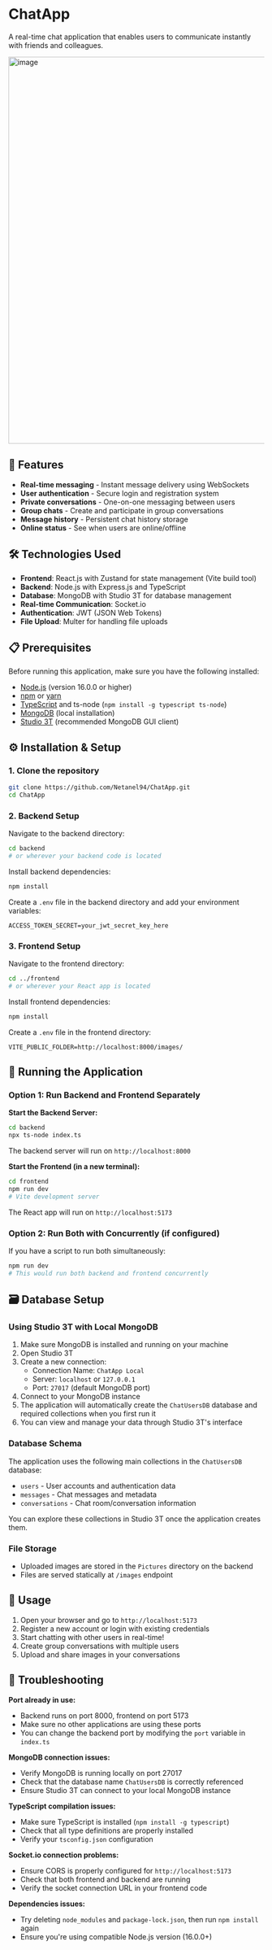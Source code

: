 # ChatApp

A real-time chat application that enables users to communicate instantly with friends and colleagues.

<img width="1280" height="761" alt="image" src="https://github.com/user-attachments/assets/522c35e5-e841-4581-a8d1-8b05fc8d24b3" />


## 🚀 Features

- **Real-time messaging** - Instant message delivery using WebSockets
- **User authentication** - Secure login and registration system
- **Private conversations** - One-on-one messaging between users
- **Group chats** - Create and participate in group conversations
- **Message history** - Persistent chat history storage
- **Online status** - See when users are online/offline

## 🛠️ Technologies Used

- **Frontend**: React.js with Zustand for state management (Vite build tool)
- **Backend**: Node.js with Express.js and TypeScript
- **Database**: MongoDB with Studio 3T for database management
- **Real-time Communication**: Socket.io
- **Authentication**: JWT (JSON Web Tokens)
- **File Upload**: Multer for handling file uploads

## 📋 Prerequisites

Before running this application, make sure you have the following installed:

- [Node.js](https://nodejs.org/) (version 16.0.0 or higher)
- [npm](https://www.npmjs.com/) or [yarn](https://yarnpkg.com/)
- [TypeScript](https://www.typescriptlang.org/) and ts-node (`npm install -g typescript ts-node`)
- [MongoDB](https://www.mongodb.com/) (local installation)
- [Studio 3T](https://studio3t.com/) (recommended MongoDB GUI client)

## ⚙️ Installation & Setup

### 1. Clone the repository
```bash
git clone https://github.com/Netanel94/ChatApp.git
cd ChatApp
```

### 2. Backend Setup

Navigate to the backend directory:
```bash
cd backend
# or wherever your backend code is located
```

Install backend dependencies:
```bash
npm install
```

Create a `.env` file in the backend directory and add your environment variables:
```env
ACCESS_TOKEN_SECRET=your_jwt_secret_key_here
```

### 3. Frontend Setup

Navigate to the frontend directory:
```bash
cd ../frontend
# or wherever your React app is located
```

Install frontend dependencies:
```bash
npm install
```

Create a `.env` file in the frontend directory:
```env
VITE_PUBLIC_FOLDER=http://localhost:8000/images/
```

## 🚀 Running the Application

### Option 1: Run Backend and Frontend Separately

**Start the Backend Server:**
```bash
cd backend
npx ts-node index.ts
```
The backend server will run on `http://localhost:8000`

**Start the Frontend (in a new terminal):**
```bash
cd frontend
npm run dev
# Vite development server
```
The React app will run on `http://localhost:5173`

### Option 2: Run Both with Concurrently (if configured)

If you have a script to run both simultaneously:
```bash
npm run dev
# This would run both backend and frontend concurrently
```

## 🗃️ Database Setup

### Using Studio 3T with Local MongoDB
1. Make sure MongoDB is installed and running on your machine
2. Open Studio 3T
3. Create a new connection:
   - Connection Name: `ChatApp Local`
   - Server: `localhost` or `127.0.0.1`
   - Port: `27017` (default MongoDB port)
4. Connect to your MongoDB instance
5. The application will automatically create the `ChatUsersDB` database and required collections when you first run it
6. You can view and manage your data through Studio 3T's interface

### Database Schema
The application uses the following main collections in the `ChatUsersDB` database:
- `users` - User accounts and authentication data
- `messages` - Chat messages and metadata
- `conversations` - Chat room/conversation information

You can explore these collections in Studio 3T once the application creates them.

### File Storage
- Uploaded images are stored in the `Pictures` directory on the backend
- Files are served statically at `/images` endpoint

## 📱 Usage

1. Open your browser and go to `http://localhost:5173`
2. Register a new account or login with existing credentials
3. Start chatting with other users in real-time!
4. Create group conversations with multiple users
5. Upload and share images in your conversations

## 🐛 Troubleshooting

**Port already in use:**
- Backend runs on port 8000, frontend on port 5173
- Make sure no other applications are using these ports
- You can change the backend port by modifying the `port` variable in `index.ts`

**MongoDB connection issues:**
- Verify MongoDB is running locally on port 27017
- Check that the database name `ChatUsersDB` is correctly referenced
- Ensure Studio 3T can connect to your local MongoDB instance

**TypeScript compilation issues:**
- Make sure TypeScript is installed (`npm install -g typescript`)
- Check that all type definitions are properly installed
- Verify your `tsconfig.json` configuration

**Socket.io connection problems:**
- Ensure CORS is properly configured for `http://localhost:5173`
- Check that both frontend and backend are running
- Verify the socket connection URL in your frontend code

**Dependencies issues:**
- Try deleting `node_modules` and `package-lock.json`, then run `npm install` again
- Ensure you're using compatible Node.js version (16.0.0+)
